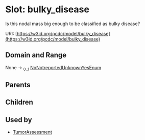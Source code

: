 
# Slot: bulky_disease


Is this nodal mass big enough to be classified as bulky disease?

URI: [https://w3id.org/pcdc/model/bulky_disease](https://w3id.org/pcdc/model/bulky_disease)


## Domain and Range

None &#8594;  <sub>0..1</sub> [NoNotreportedUnknownYesEnum](NoNotreportedUnknownYesEnum.md)

## Parents


## Children


## Used by

 * [TumorAssessment](TumorAssessment.md)

